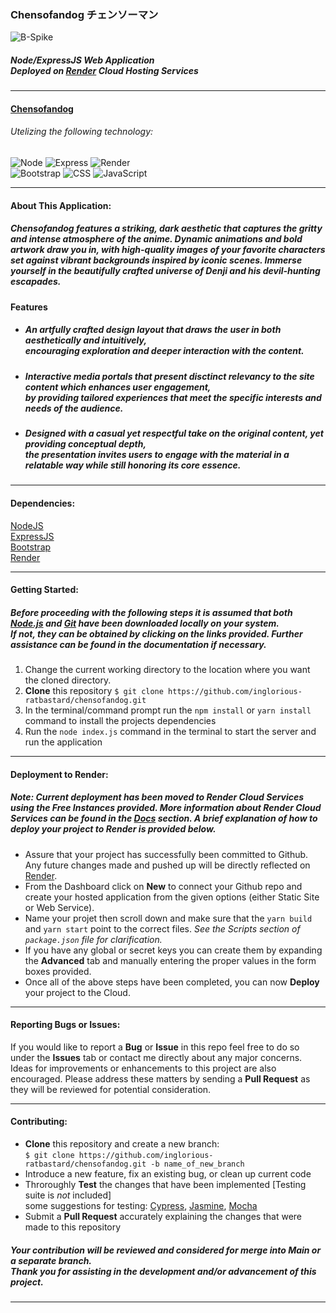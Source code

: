 ### Chensofandog チェンソーマン
![B-Spike](https://cdn.lazyshop.com/files/43cd1f6e-5b7c-4995-8761-3060ac881200/product/33aef27c7d215f917afafa5ca79bd255.jpg)<br>
##### Node/ExpressJS Web Application <br> Deployed on [Render](https://render.com/) Cloud Hosting Services
___
#### [Chensofandog](https://chensofandog.onrender.com/)
###### Utelizing the following technology:
![Node](https://img.shields.io/badge/Node.js-43853D?style=for-the-badge&logo=node.js&logoColor=white)
![Express](https://img.shields.io/badge/Express.js-404D59?style=for-the-badge)
![Render](https://img.shields.io/badge/Render-%46E3B7.svg?style=for-the-badge&logo=render&logoColor=white)<br>
![Bootstrap](https://img.shields.io/badge/Bootstrap-563D7C?style=for-the-badge&logo=bootstrap&logoColor=white)
![CSS](https://img.shields.io/badge/CSS-239120?&style=for-the-badge&logo=css3&logoColor=white)
![JavaScript](https://img.shields.io/badge/javascript-%23323330.svg?style=for-the-badge&logo=javascript&logoColor=%23F7DF1E)
___
#### About This Application:
##### Chensofandog features a striking, dark aesthetic that captures the gritty and intense atmosphere of the anime. Dynamic animations and bold artwork draw you in, with high-quality images of your favorite characters set against vibrant backgrounds inspired by iconic scenes. Immerse yourself in the beautifully crafted universe of Denji and his devil-hunting escapades.

#### Features
* ##### An artfully crafted design layout that draws the user in both aesthetically and intuitively, <br>encouraging exploration and deeper interaction with the content.
* ##### Interactive media portals that present disctinct relevancy to the site content which enhances user engagement, <br>by providing tailored experiences that meet the specific interests and needs of the audience.
* ##### Designed with a casual yet respectful take on the original content, yet providing conceptual depth, <br>the presentation invites users to engage with the material in a relatable way while still honoring its core essence.
___
#### Dependencies:
[NodeJS](https://nodejs.org/en/docs/)<br>
[ExpressJS](https://expressjs.com/en/4x/api.html)<br>
[Bootstrap](https://getbootstrap.com/docs/5.2/getting-started/introduction/)<br>
[Render](https://render.com/docs)
___
#### **Getting Started:** 
##### Before proceeding with the following steps it is assumed that both [Node.js](https://nodejs.org/en/download/) and [Git](https://git-scm.com/downloads) have been downloaded locally on your system. <br> If not, they can be obtained by clicking on the links provided. Further assistance can be found in the documentation if necessary. 
1. Change the current working directory to the location where you want the cloned directory.
2. **Clone** this repository `$ git clone https://github.com/inglorious-ratbastard/chensofandog.git`
3. In the terminal/command prompt run the `npm install` or `yarn install` command to install the projects dependencies
4. Run the `node index.js` command in the terminal to start the server and run the application
___
#### Deployment to Render:
##### Note: Current deployment has been moved to Render Cloud Services using the Free Instances provided. More information about Render Cloud Services can be found in the [Docs](https://docs.render.com/) section. A brief explanation of how to deploy your project to Render is provided below. 

* Assure that your project has successfully been committed to Github. Any future changes made and pushed up will be directly reflected on [Render](https://render.com/). 
* From the Dashboard click on **New** to connect your Github repo and create your hosted application from the given options (either Static Site or Web Service). 
* Name your projet then scroll down and make sure that the `yarn build` and `yarn start` point to the correct files. *See the Scripts section of `package.json` file for clarification.*
* If you have any global or secret keys you can create them by expanding the **Advanced** tab and manually entering the proper values in the form boxes provided.
* Once all of the above steps have been completed, you can now **Deploy** your project to the Cloud. 
___
#### **Reporting Bugs or Issues:**
 If you would like to report a **Bug** or **Issue** in this repo feel free to do so under the **Issues** tab or contact me directly about any major concerns. Ideas for improvements or enhancements to this project are also encouraged. Please address these matters by sending a **Pull Request** as they will be reviewed for potential consideration. 
___
#### Contributing:
* **Clone** this repository and create a new branch:<br>
  `$ git clone https://github.com/inglorious-ratbastard/chensofandog.git -b name_of_new_branch`
* Introduce a new feature, fix an existing bug, or clean up current code 
* Throroughly **Test** the changes that have been implemented [Testing suite is *not* included]<br>
some suggestions for testing: [Cypress](https://www.cypress.io/), [Jasmine](https://jasmine.github.io/), [Mocha](https://mochajs.org/) 
* Submit a **Pull Request** accurately explaining the changes that were made to this repository
##### Your contribution will be reviewed and considered for merge into Main or a separate branch.<br> Thank you for assisting in the development and/or advancement of this project.
___
